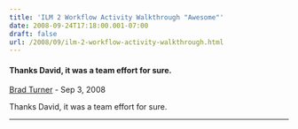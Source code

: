 ```yaml
---
title: 'ILM 2 Workflow Activity Walkthrough "Awesome"'
date: 2008-09-24T17:18:00.001-07:00
draft: false
url: /2008/09/ilm-2-workflow-activity-walkthrough.html
---
```


#### Thanks David, it was a team effort for sure.
[Brad Turner](https://www.blogger.com/profile/13950085747222995199 "noreply@blogger.com") - <time datetime="2008-09-24T18:16:00.000-07:00">Sep 3, 2008</time>

Thanks David, it was a team effort for sure.
<hr />
